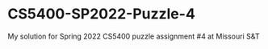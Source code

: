 # CS5400-SP2022-Puzzle-4
My solution for Spring 2022 CS5400 puzzle assignment #4 at Missouri S&amp;T
